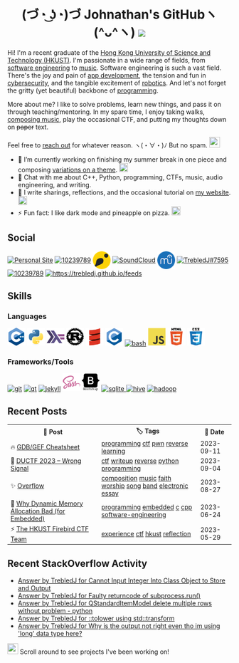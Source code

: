 <!--
**TrebledJ/Trebledj** is a ✨ _special_ ✨ repository because its `README.md` (this file) appears on your GitHub profile.

Here are some ideas to get you started:

- 🔭 I’m currently working on ...
- 🌱 I’m currently learning ...
- 👯 I’m looking to collaborate on ...
- 🤔 I’m looking for help with ...
- 💬 Ask me about ...
- 📫 How to reach me: ...
- 😄 Pronouns: ...
- ⚡ Fun fact: ...
-->

<h1 align="center">(づ◔ ͜ʖ◔)づ Johnathan's GitHubヽ(^ᴗ^ヽ) <img src="https://blob.cat/emoji/custom/blobcats/ablobcatwave2.gif"></h1>

Hi! I'm a recent graduate of the [Hong Kong University of Science and Technology (HKUST)](http://hkust.edu.hk/). I'm passionate in a wide range of fields, from [software engineering](/tags/software-engineering) to [music](/tags/music).
Software engineering is such a vast field.
There's the joy and pain of [app development](/tags/apps), the tension and fun in [cybersecurity](/tags/ctf), and the tangible excitement of [robotics](/tags/robotics).
And let's not forget the gritty (yet beautiful) backbone of [programming](/tags/programming).

More about me? I like to solve problems, learn new things, and pass it on through teaching/mentoring.
In my spare time, I enjoy taking walks, [composing music](/tags/composition), play the occasional CTF, and putting my thoughts down on ~~paper~~ text.

Feel free to <a href="https://trebledj.github.io/#contact" target="_blank">reach out</a> for whatever reason. ヽ(・∀・)ﾉ But no spam. 
<img src="https://blob.cat/emoji/custom/blobcats/blobcat_MUDAMUDAMUDA.png" width="24px" height="24px">

- 🚀 I’m currently working on finishing my summer break in one piece and composing [variations on a theme][variations]. <img src="https://blob.cat/emoji/custom/blobcats/ablobcatdjslow.gif" width="20px" height="20px">
- 💬 Chat with me about C++, Python, programming, CTFs, music, audio engineering, and writing.
- 📝 I write sharings, reflections, and the occasional tutorial on [my website](https://trebledj.github.io/). <img src="https://blob.cat/emoji/custom/blobcats/ablobcatbongokeyboard.gif" width="20px" height="20px">
- ⚡ Fun fact: I like dark mode and pineapple on pizza. <img src="https://blob.cat/emoji/custom/blobcats/ablobcatrave.png" width="20px" height="20px">
<!-- - 👯 I’m looking to collaborate on collaborate-project -->
<!-- - 🤝 I’m looking for help with help-project -->
<!-- - 📫 How to reach me: ~~you can't, jk.~~ discord, email, linkedin. -->

[variations]: https://en.wikipedia.org/wiki/Variation_(music)

## Social
<p align="left">
<!-- GitHub -->
<a href="https://github.com/TrebledJ" target="_blank"><img align="center" src="https://www.svgrepo.com/show/341847/github.svg" alt="Personal Site" height="40" width="40"/></a>
<!-- StackOverflow -->
<a href="https://stackoverflow.com/users/10239789" target="_blank"><img align="center" src="https://raw.githubusercontent.com/rahuldkjain/github-profile-readme-generator/master/src/images/icons/Social/stack-overflow.svg" alt="10239789" height="30" width="40" /></a>
<!-- Codingame -->
<a href="https://www.codingame.com/profile/8444100ecb9723c1ec542346b0630aaa2821532" target="_blank"><img align="center" src="https://raw.githubusercontent.com/TrebledJ/trebledj.github.io/master/assets/img/logos/codingame.png" alt="Codingame" height="40" width="40" /></a>
<!-- SoundCloud -->
<a href="https://soundcloud.com/trebledj" target="_blank"><img align="center" src="https://www.svgrepo.com/show/35013/soundcloud.svg" alt="SoundCloud" height="35" width="40" /></a>
<!-- Spotify -->
<!-- <a href="https://open.spotify.com/user/24i9exez29k1jr85olljuy94g?si=4213a229649f4ceb" target="_blank"><img align="center" src="https://www.svgrepo.com/show/355256/spotify.svg" alt="Spotify" height="40" width="40" /></a> -->
<!-- MuseScore -->
<a href="https://musescore.com/user/20636901" target="_blank"><img align="center" src="https://raw.githubusercontent.com/TrebledJ/trebledj.github.io/master/assets/img/logos/musescore.png" alt="MuseScore" height="40" width="40" /></a>
<!-- Discord -->
<a href="https://discordapp.com/users/220427982798454794" target="blank"><img align="center" src="https://raw.githubusercontent.com/rahuldkjain/github-profile-readme-generator/master/src/images/icons/Social/discord.svg" alt="TrebledJ#7595" height="40" width="40" /></a>
<!-- Email -->
<a href="mailto:trebledjjj@gmail.com" target="_blank"><img align="center" src="https://www.svgrepo.com/show/237958/email-mail.svg" alt="10239789" height="35" width="40" /></a>
<!-- RSS -->
<a href="/https://trebledj.github.io/feeds/" target="_blank"><img align="center" src="https://raw.githubusercontent.com/rahuldkjain/github-profile-readme-generator/master/src/images/icons/Social/rss.svg" alt="https://trebledj.github.io/feeds" height="25" width="25" /></a>
</p>

## Skills
### Languages
<p>
<!-- C++ -->
<a href="https://trebledj.github.io/tags/cpp" target="_blank" rel="noreferrer"> <img src="https://raw.githubusercontent.com/devicons/devicon/master/icons/cplusplus/cplusplus-original.svg" alt="cplusplus" width="40" height="40"/></a>
<!-- Python -->
<a href="https://trebledj.github.io/tags/python" target="_blank" rel="noreferrer"> <img src="https://raw.githubusercontent.com/devicons/devicon/master/icons/python/python-original.svg" alt="python" width="40" height="40"/></a>
<!-- Haskell -->
<a href="https://trebledj.github.io/tags/haskell" target="_blank" rel="noreferrer"> <img src="https://raw.githubusercontent.com/devicons/devicon/master/icons/haskell/haskell-original.svg" alt="haskell" width="40" height="40"/></a>
<!-- Rust -->
<a href="https://trebledj.github.io/tags/rust" target="_blank" rel="noreferrer"> <img src="https://raw.githubusercontent.com/devicons/devicon/master/icons/rust/rust-plain.svg" alt="rust" width="40" height="40"/></a>
<!-- Scala -->
<a href="https://trebledj.github.io/tags/scala" target="_blank" rel="noreferrer"> <img src="https://raw.githubusercontent.com/devicons/devicon/master/icons/scala/scala-original.svg" alt="scala" width="40" height="40"/></a>
<!-- C -->
<a href="https://trebledj.github.io/tags/c" target="_blank" rel="noreferrer"> <img src="https://raw.githubusercontent.com/devicons/devicon/master/icons/c/c-original.svg" alt="c" width="40" height="40"/></a>
<!-- Bash -->
<a href="https://www.gnu.org/software/bash/" target="_blank" rel="noreferrer"> <img src="https://www.vectorlogo.zone/logos/gnu_bash/gnu_bash-icon.svg" alt="bash" width="40" height="40"/></a>
<!-- Javascript -->
<a href="https://developer.mozilla.org/en-US/docs/Web/JavaScript" target="_blank" rel="noreferrer"> <img src="https://raw.githubusercontent.com/devicons/devicon/master/icons/javascript/javascript-original.svg" alt="javascript" width="40" height="40"/></a>
<!-- HTML -->
<a href="https://www.w3.org/html/" target="_blank" rel="noreferrer"> <img src="https://raw.githubusercontent.com/devicons/devicon/master/icons/html5/html5-original-wordmark.svg" alt="html5" width="40" height="40"/></a>
<!-- CSS -->
<a href="https://www.w3schools.com/css/" target="_blank" rel="noreferrer"> <img src="https://raw.githubusercontent.com/devicons/devicon/master/icons/css3/css3-original-wordmark.svg" alt="css3" width="40" height="40"/></a>
</p>

### Frameworks/Tools
<p>
<!-- Git -->
<a href="https://git-scm.com/" target="_blank" rel="noreferrer"> <img src="https://www.vectorlogo.zone/logos/git-scm/git-scm-icon.svg" alt="git" width="40" height="40"/></a>
<!-- Qt -->
<a href="https://trebledj.github.io/tags/qt" target="_blank" rel="noreferrer"> <img src="https://upload.wikimedia.org/wikipedia/commons/0/0b/Qt_logo_2016.svg" alt="qt" width="40" height="40"/></a>
<!-- Jekyll -->
<a href="https://jekyllrb.com/" target="_blank" rel="noreferrer"> <img src="https://www.vectorlogo.zone/logos/jekyllrb/jekyllrb-icon.svg" alt="jekyll" width="40" height="40"/></a>
<!-- Sass -->
<a href="https://sass-lang.com" target="_blank" rel="noreferrer"> <img src="https://raw.githubusercontent.com/devicons/devicon/master/icons/sass/sass-original.svg" alt="sass" width="40" height="40"/></a>
<!-- Bootstrap -->
<a href="https://getbootstrap.com" target="_blank" rel="noreferrer"> <img src="https://raw.githubusercontent.com/devicons/devicon/master/icons/bootstrap/bootstrap-plain-wordmark.svg" alt="bootstrap" width="40" height="40"/></a>
<!-- SQLite -->
<a href="https://www.sqlite.org/" target="_blank" rel="noreferrer"> <img src="https://www.vectorlogo.zone/logos/sqlite/sqlite-icon.svg" alt="sqlite" width="40" height="40"/> </a>
<!-- Hive -->
<a href="https://hive.apache.org/" target="_blank" rel="noreferrer"> <img src="https://www.vectorlogo.zone/logos/apache_hive/apache_hive-icon.svg" alt="hive" width="40" height="40"/></a>
<!-- Hadoop -->
<a href="https://hadoop.apache.org/" target="_blank" rel="noreferrer"> <img src="https://www.vectorlogo.zone/logos/apache_hadoop/apache_hadoop-icon.svg" alt="hadoop" width="40" height="40"/></a>
</p>

<!-- <p><img align="left" src="https://github-readme-stats.vercel.app/api/top-langs?username=trebledj&show_icons=true&locale=en&layout=compact" alt="trebledj" /></p> -->

<!-- <p>&nbsp;<img align="center" src="https://github-readme-stats.vercel.app/api?username=trebledj&show_icons=true&locale=en" alt="trebledj" /></p> -->

<!-- <p><img align="center" src="https://github-readme-streak-stats.herokuapp.com/?user=trebledj&" alt="trebledj" /></p> -->

## Recent Posts
<table>
  <tr><th>📄 Post</th><th>🏷️ Tags</th><th>📆 Date</th></tr>
<!-- BLOG-POST-LIST:START --><tr><td>🔥 <a href='https://trebledj.github.io/posts/gdb-cheatsheet/' target='_blank'>GDB/GEF Cheatsheet</a></td><td><a href='https://trebledj.github.io/tags/programming' target='_blank'>programming</a> 
<a href='https://trebledj.github.io/tags/ctf' target='_blank'>ctf</a> 
<a href='https://trebledj.github.io/tags/pwn' target='_blank'>pwn</a> 
<a href='https://trebledj.github.io/tags/reverse' target='_blank'>reverse</a> 
<a href='https://trebledj.github.io/tags/learning' target='_blank'>learning</a> 
</td><td>2023-09-11</td></tr><tr><td>🚀 <a href='https://trebledj.github.io/posts/ductf-2023-wrong-signal/' target='_blank'>DUCTF 2023 – Wrong Signal</a></td><td><a href='https://trebledj.github.io/tags/ctf' target='_blank'>ctf</a> 
<a href='https://trebledj.github.io/tags/writeup' target='_blank'>writeup</a> 
<a href='https://trebledj.github.io/tags/reverse' target='_blank'>reverse</a> 
<a href='https://trebledj.github.io/tags/python' target='_blank'>python</a> 
<a href='https://trebledj.github.io/tags/programming' target='_blank'>programming</a> 
</td><td>2023-09-04</td></tr><tr><td>✨ <a href='https://trebledj.github.io/posts/overflow/' target='_blank'>Overflow</a></td><td><a href='https://trebledj.github.io/tags/composition' target='_blank'>composition</a> 
<a href='https://trebledj.github.io/tags/music' target='_blank'>music</a> 
<a href='https://trebledj.github.io/tags/faith' target='_blank'>faith</a> 
<a href='https://trebledj.github.io/tags/worship' target='_blank'>worship</a> 
<a href='https://trebledj.github.io/tags/song' target='_blank'>song</a> 
<a href='https://trebledj.github.io/tags/band' target='_blank'>band</a> 
<a href='https://trebledj.github.io/tags/electronic' target='_blank'>electronic</a> 
<a href='https://trebledj.github.io/tags/essay' target='_blank'>essay</a> 
</td><td>2023-08-27</td></tr><tr><td>🎯 <a href='https://trebledj.github.io/posts/dynamic-memory-embedded-bad/' target='_blank'>Why Dynamic Memory Allocation Bad &lpar;for Embedded&rpar;</a></td><td><a href='https://trebledj.github.io/tags/programming' target='_blank'>programming</a> 
<a href='https://trebledj.github.io/tags/embedded' target='_blank'>embedded</a> 
<a href='https://trebledj.github.io/tags/c' target='_blank'>c</a> 
<a href='https://trebledj.github.io/tags/cpp' target='_blank'>cpp</a> 
<a href='https://trebledj.github.io/tags/software-engineering' target='_blank'>software-engineering</a> 
</td><td>2023-06-24</td></tr><tr><td>⚡️ <a href='https://trebledj.github.io/posts/hkust-firebird-ctf-team/' target='_blank'>The HKUST Firebird CTF Team</a></td><td><a href='https://trebledj.github.io/tags/experience' target='_blank'>experience</a> 
<a href='https://trebledj.github.io/tags/ctf' target='_blank'>ctf</a> 
<a href='https://trebledj.github.io/tags/hkust' target='_blank'>hkust</a> 
<a href='https://trebledj.github.io/tags/reflection' target='_blank'>reflection</a> 
</td><td>2023-05-29</td></tr><!-- BLOG-POST-LIST:END -->
</table>


## Recent StackOverflow Activity
<!-- STACKOVERFLOW:START -->
- [Answer by TrebledJ for Cannot Input Integer Into Class Object to Store and Output](https://stackoverflow.com/questions/75726012/cannot-input-integer-into-class-object-to-store-and-output/75726187#75726187)
- [Answer by TrebledJ for Faulty returncode of subprocess.run&lpar;&rpar;](https://stackoverflow.com/questions/75725763/faulty-returncode-of-subprocess-run/75725819#75725819)
- [Answer by TrebledJ for QStandardItemModel delete multiple rows without problem - python](https://stackoverflow.com/questions/74547384/qstandarditemmodel-delete-multiple-rows-without-problem-python/74547451#74547451)
- [Answer by TrebledJ for ::tolower using std::transform](https://stackoverflow.com/questions/74534956/tolower-using-stdtransform/74535040#74535040)
- [Answer by TrebledJ for Why is the output not right even tho im using &#39;long&#39; data type here?](https://stackoverflow.com/questions/74534756/why-is-the-output-not-right-even-tho-im-using-long-data-type-here/74534809#74534809)
<!-- STACKOVERFLOW:END -->


<img src="https://blob.cat/emoji/custom/blobcats/ablobcatwave2_rev.gif" width="24px" height="24px"> Scroll around to see projects I've been working on!
